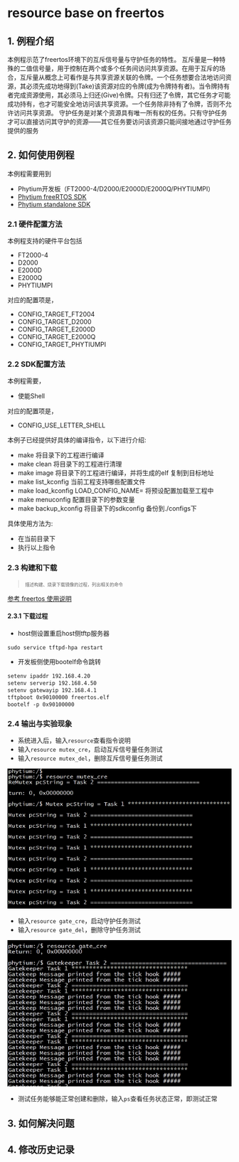 # resource base on freertos

## 1. 例程介绍

本例程示范了freertos环境下的互斥信号量与守护任务的特性。
互斥量是一种特殊的二值信号量，用于控制在两个或多个任务间访问共享资源。在用于互斥的场合，互斥量从概念上可看作是与共享资源关联的令牌。一个任务想要合法地访问资源，其必须先成功地得到(Take)该资源对应的令牌(成为令牌持有者)。当令牌持有者完成资源使用，其必须马上归还(Give)令牌。只有归还了令牌，其它任务才可能成功持有，也才可能安全地访问该共享资源。一个任务除非持有了令牌，否则不允许访问共享资源。
守护任务是对某个资源具有唯一所有权的任务。只有守护任务才可以直接访问其守护的资源——其它任务要访问该资源只能间接地通过守护任务提供的服务

## 2. 如何使用例程

本例程需要用到
- Phytium开发板（FT2000-4/D2000/E2000D/E2000Q/PHYTIUMPI）
- [Phytium freeRTOS SDK](https://gitee.com/phytium_embedded/phytium-free-rtos-sdk)
- [Phytium standalone SDK](https://gitee.com/phytium_embedded/phytium-standalone-sdk)
### 2.1 硬件配置方法

本例程支持的硬件平台包括

- FT2000-4
- D2000
- E2000D
- E2000Q
- PHYTIUMPI

对应的配置项是，

- CONFIG_TARGET_FT2004
- CONFIG_TARGET_D2000
- CONFIG_TARGET_E2000D
- CONFIG_TARGET_E2000Q
- CONFIG_TARGET_PHYTIUMPI

### 2.2 SDK配置方法

本例程需要，

- 使能Shell

对应的配置项是，

- CONFIG_USE_LETTER_SHELL

本例子已经提供好具体的编译指令，以下进行介绍:
- make 将目录下的工程进行编译
- make clean  将目录下的工程进行清理
- make image   将目录下的工程进行编译，并将生成的elf 复制到目标地址
- make list_kconfig 当前工程支持哪些配置文件
- make load_kconfig LOAD_CONFIG_NAME=<kconfig configuration files>  将预设配置加载至工程中
- make menuconfig   配置目录下的参数变量
- make backup_kconfig 将目录下的sdkconfig 备份到./configs下

具体使用方法为:
- 在当前目录下
- 执行以上指令

### 2.3 构建和下载

><font size="1">描述构建、烧录下载镜像的过程，列出相关的命令</font><br />

[参考 freertos 使用说明](../../../docs/reference/usr/usage.md)

#### 2.3.1 下载过程

- host侧设置重启host侧tftp服务器
```
sudo service tftpd-hpa restart
```

- 开发板侧使用bootelf命令跳转
```
setenv ipaddr 192.168.4.20  
setenv serverip 192.168.4.50 
setenv gatewayip 192.168.4.1 
tftpboot 0x90100000 freertos.elf
bootelf -p 0x90100000
```

### 2.4 输出与实验现象

- 系统进入后，输入```resource```查看指令说明
- 输入```resource mutex_cre```，启动互斥信号量任务测试
- 输入```resource mutex_del```，删除互斥信号量任务测试

![mutex](./figs/resource_mutex.png)

- 输入```resource gate_cre```，启动守护任务测试
- 输入```resource gate_del```，删除守护任务测试

![gate](./figs/resource_gate.png)

- 测试任务能够能正常创建和删除，输入```ps```查看任务状态正常，即测试正常

## 3. 如何解决问题


## 4. 修改历史记录




